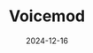 ---  
layout: startup_page  
title: "Voicemod"  
id: "voicemod.net"  
permalink: "/voicemodvoicemod.net12162024/"  
website: "https://www.voicemod.net/"  
funding_round: "Series A"  
funding_amount: "$20M"  
investors: ""  
about: "Voicemod is a Spanish company that provides real-time voice-changing software and hardware for gamers, streamers, and content creators. Its platform allows users to modify their voice characteristics and add effects, enhancing online communication and creating immersive experiences. Voicemod offers a free version and paid add-ons, including voice packs and customisation options."  
markets: "Gaming, Streaming, Voice Technology, Entertainment"  
hq: "Valencia, Valencia, Spain"  
founded_year: "2014"  
linkedin: "https://www.linkedin.com/company/voicemod"  
twitter: "https://twitter.com/voicemod"  
instagram: ""  
facebook: "https://www.facebook.com/voicemod"  
crunchbase: "https://www.crunchbase.com/organization/voicemod-s-l"  
pitchbook: "https://pitchbook.com/profiles/company/104467-60"  

date_display: "16-Dec-2024"  
date: "2024-12-16"

# SEO Optimization  
meta_title: "Voicemod - Series A Funding ($20M)"  
meta_description: "Voicemod, Voicemod is a Spanish company that provides real-time voice-changing software and hardware for gamers, streamers, and content creators. Its platform a..."  
meta_keywords: "Voicemod, Gaming, Streaming, Voice Technology, Entertainment, Series A funding"  
canonical_url: "https://startup.projectstartups.com/voicemodvoicemod.net12162024/"  
---